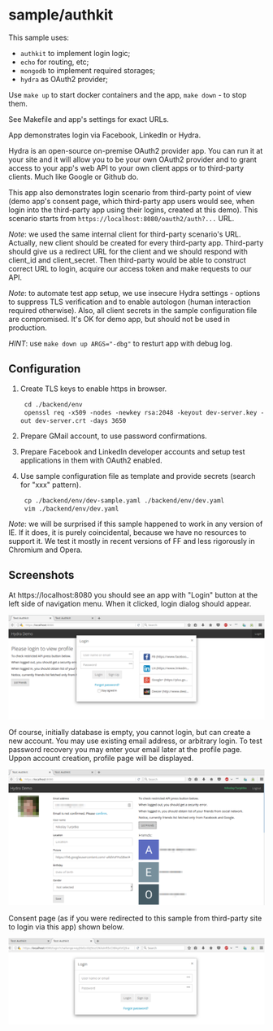 # sample/authkit

This sample uses:
- `authkit` to implement login logic;
- `echo` for routing, etc;
- `mongodb` to implement required storages;
- `hydra` as OAuth2 provider;

Use `make up` to start docker containers and the app, `make down` - to stop them.

See Makefile and app's settings for exact URLs.

App demonstrates login via Facebook, LinkedIn or Hydra.

Hydra is an open-source on-premise OAuth2 provider app.
You can run it at your site and it will allow you to be your own OAuth2 provider
and to grant access to your app's web API to your own client apps or to
third-party clients. Much like Google or Github do.

This app also demonstrates login scenario from third-party point of view (demo
app's consent page, which third-party app users would see, when login into the
third-party app using their logins, created at this demo).
This scenario starts from `https://localhost:8080/oauth2/auth?...` URL.

_Note_: we used the same internal client for third-party scenario's URL.
Actually, new client should be created for every third-party app.
Third-party should give us a redirect URL for the client and
we should respond with client_id and client_secret. Then third-party would be
able to construct correct URL to login, acquire our access token and make
requests to our API.

_Note_: to automate test app setup, we use insecure Hydra settings - options to 
suppress TLS verification and to enable autologon (human interaction required
otherwise). Also, all client secrets in the sample configuration file are
compromised. It's OK for demo app, but should not be used in production.

_HINT_: use `make down up ARGS="-dbg"` to resturt app with debug log.


## Configuration

1. Create TLS keys to enable https in browser.  
    
        cd ./backend/env
        openssl req -x509 -nodes -newkey rsa:2048 -keyout dev-server.key -out dev-server.crt -days 3650
    
2. Prepare GMail account, to use password confirmations.
3. Prepare Facebook and LinkedIn developer accounts and setup test applications
   in them with OAuth2 enabled.
4. Use sample configuration file as template and provide secrets
   (search for "xxx" pattern).

        cp ./backend/env/dev-sample.yaml ./backend/env/dev.yaml
        vim ./backend/env/dev.yaml

_Note_: we will be surprised if this sample happened to work in any version of IE.
If it does, it is purely coincidental, because we have no resources to support it.
We test it mostly in recent versions of FF and less rigorously in Chromium and Opera.

## Screenshots

At https://localhost:8080 you should see an app with "Login" button
at the left side of navigation menu. When it clicked, login dialog should appear.

![Login dialog](screenshot/login.png)

Of course, initially database is empty, you cannot login, but can create a
new account. You may use existing email address, or arbitrary login.
To test password recovery you may enter your email later at the profile page.
Uppon account creation, profile page will be displayed.

![Profile page](screenshot/profile.png)

Consent page (as if you were redirected to this sample from third-party site
to login via this app) shown below.

![Consent page](screenshot/consent.png)
